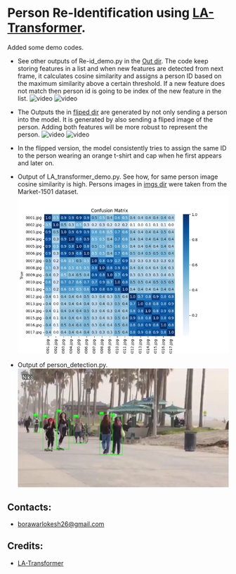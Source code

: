 # Person Re-Identification using [LA-Transformer](https://github.com/SiddhantKapil/LA-Transformer.git).

Added some demo codes.

- See other outputs of Re-id_demo.py in the [Out dir](Video/Out). The code keep storing features in a list and when new features are detected from next frame, it calculates cosine similarity and assigns a person ID based on the maximum similarity above a certain threshold. If a new feature does not match then person id is going to be index of the new feature in the list.
![video](Video/Out/twin1.gif)
![video](Video/Out/twin2.gif)
- The Outputs the in [fliped dir](Video/Out/fliped) are generated by not only sending a person into the model. It is generated by also sending a fliped image of the person. Adding both features will be more robust to represent the person.
![video](Video/Out/fliped/twin1.gif)
![video](Video/Out/fliped/twin2.gif)
- In the flipped version, the model consistently tries to assign the same ID to the person wearing an orange t-shirt and cap when he first appears and later on.

- Output of LA_transformer_demo.py. See how, for same person image cosine similarity is high. Persons images in [imgs dir](Persons_imgs/Imgs) were taken from the Market-1501 dataset.
![cs](Persons_imgs/confusion_matrix.png)

- Output of person_detection.py.
![dt](Detection/output.png)


## Contacts:
- borawarlokesh26@gmail.com


## Credits:

- [LA-Transformer](https://github.com/SiddhantKapil/LA-Transformer.git)
